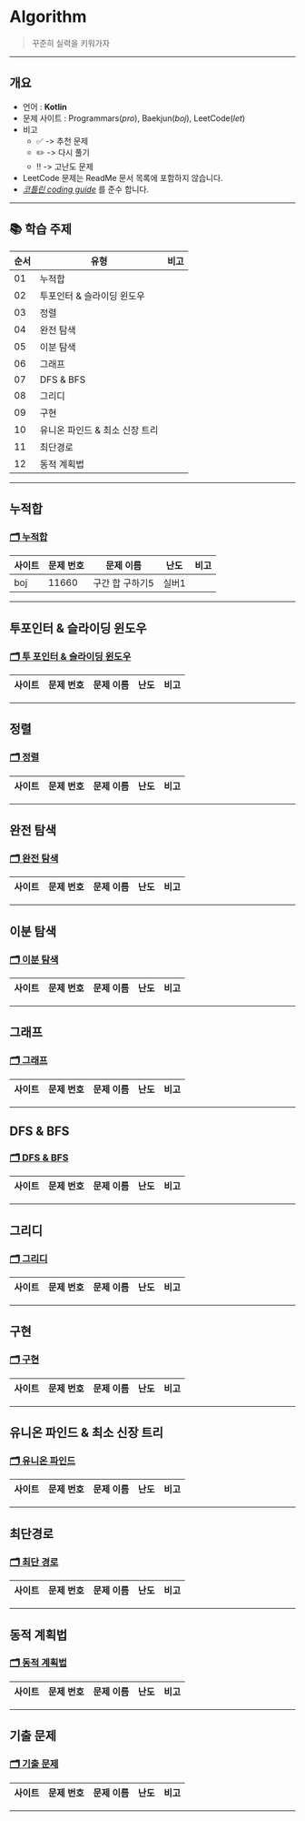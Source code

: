 # Algorithm
> 꾸준히 실력을 키워가자
---

## 개요
* 언어 : **Kotlin**
* 문제 사이트 : Programmars(_pro_), Baekjun(_boj_), LeetCode(_let_)
* 비고
  * ✅ -> 추천 문제  
  * ✏️ -> 다시 풀기
  * ‼️ -> 고난도 문제    
* LeetCode 문제는 ReadMe 문서 목록에 포함하지 않습니다.
* _[코틀린 coding guide](https://kotlinlang.org/docs/coding-conventions.html)_ 를 준수 합니다.

---

## 📚 학습 주제

|순서|유형|비고|
|--|--|--|
|01|누적합| |
|02|투포인터 & 슬라이딩 윈도우| |
|03|정렬| |
|04|완전 탐색| |
|05|이분 탐색| |
|06|그래프| |
|07|DFS & BFS| |
|08|그리디| |
|09|구현| |
|10|유니온 파인드 & 최소 신장 트리| |
|11|최단경로| |
|12|동적 계획법| |

---

## 누적합
### [🗂 누적합](./Baekjun_Programmars/PrefixSum)
|사이트|문제 번호|문제 이름|난도|비고|
|--|--|--|--|--|
|boj|11660|구간 합 구하기5|실버1||

---

## 투포인터 & 슬라이딩 윈도우
### [🗂 투 포인터 & 슬라이딩 윈도우](./Baekjun_Programmars/TwoPointer)
|사이트|문제 번호|문제 이름|난도|비고|
|--|--|--|--|--|
---

## 정렬
### [🗂 정렬](./Baekjun_Programmars/Sort)
|사이트|문제 번호|문제 이름|난도|비고|
|--|--|--|--|--|

---

## 완전 탐색
### [🗂 완전 탐색](./Baekjun_Programmars/BruteForce/)
|사이트|문제 번호|문제 이름|난도|비고|
|--|--|--|--|--|

---

## 이분 탐색
### [🗂 이분 탐색](./Baekjun_Programmars/BinarySearch/)
|사이트|문제 번호|문제 이름|난도|비고|
|--|--|--|--|--|

---

## 그래프
### [🗂 그래프](./Baekjun_Programmars/Graph)
|사이트|문제 번호|문제 이름|난도|비고|
|--|--|--|--|--|

---

## DFS & BFS
### [🗂 DFS & BFS](./Baekjun_Programmars/DFSBFS/)
|사이트|문제 번호|문제 이름|난도|비고|
|--|--|--|--|--|
---

## 그리디
### [🗂 그리디](./Baekjun_Programmars/Greedy)
|사이트|문제 번호|문제 이름|난도|비고|
|--|--|--|--|--|

---

## 구현
### [🗂 구현](./Baekjun_Programmars/Avatar/)
|사이트|문제 번호|문제 이름|난도|비고|
|--|--|--|--|--|

---

## 유니온 파인드 & 최소 신장 트리
### [🗂 유니온 파인드](./Baekjun_Programmars/UnionFind/)
|사이트|문제 번호|문제 이름|난도|비고|
|--|--|--|--|--|

---


## 최단경로
### [🗂 최단 경로](./Baekjun_Programmars/ShortestPath/)
|사이트|문제 번호|문제 이름|난도|비고|
|--|--|--|--|--|

---

## 동적 계획법
### [🗂 동적 계획법](./Baekjun_Programmars/DP)
|사이트|문제 번호|문제 이름|난도|비고|
|--|--|--|--|--|

---

## 기출 문제
### [🗂 기출 문제](./Baekjun_Programmars/Past)
|사이트|문제 번호|문제 이름|난도|비고|
|--|--|--|--|--|

---

